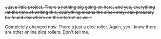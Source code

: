~~Just a little project. There's nothing big going on here, and yes, everything (at the time of writing this, everything means the clock only) can probably be found elsewhere on the internet as well.~~

Completely changed now. There's just a dice roller. Again, yes I know there are other online dice rollers. Don't tell me.
